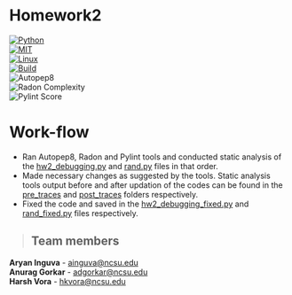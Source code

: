 # Homework2
[![Python](https://img.shields.io/badge/Python-3.13-blue?style=for-the-badge&logo=python&logoColor=blue)](https://docs.python.org/3.13/whatsnew/3.13.html)  
[![MIT](https://img.shields.io/badge/License-MIT-red?style=for-the-badge)](https://opensource.org/license/mit)  
[![Linux](https://img.shields.io/badge/Platform-Linux-yellow?style=for-the-badge&logo=linux&logoColor=blue)](https://www.linux.org/)  
[![Build](https://img.shields.io/github/actions/workflow/status/CSC510-YTS/HW1/python-app.yml?style=for-the-badge&logo=pytest&logoColor=green)](https://github.com/CSC510SEFALL2024/Homework1/actions/workflows/pylint.yml)  
![Autopep8](https://img.shields.io/badge/autopep8-check-brightgreen?style=for-the-badge&logoColor=green)    
![Radon Complexity](https://img.shields.io/badge/radon-A--4-brightgreen?style=for-the-badge&logoColor=green)  
![Pylint Score](https://img.shields.io/badge/pylint-10%2F10-brightgreen?style=for-the-badge&logoColor=green)

# Work-flow
* Ran Autopep8, Radon and Pylint tools and conducted static analysis of the [hw2_debugging.py](https://github.com/CSC510SEFALL2024/Homework2/blob/main/hw2/hw2_debugging.py) and [rand.py](https://github.com/CSC510SEFALL2024/Homework2/blob/main/hw2/rand.py) files in that order.
* Made necessary changes as suggested by the tools. Static analysis tools output before and after updation of the codes can be found in the [pre_traces](https://github.com/CSC510SEFALL2024/Homework2/tree/main/pre_traces) and [post_traces](https://github.com/CSC510SEFALL2024/Homework2/tree/main/post_traces) folders respectively.
* Fixed the code and saved in the [hw2_debugging_fixed.py](https://github.com/CSC510SEFALL2024/Homework2/blob/main/hw2_debugging_fixed.py) and [rand_fixed.py](https://github.com/CSC510SEFALL2024/Homework2/blob/main/rand_fixed.py) files respectively.

> ## Team members
**Aryan Inguva** - ainguva@ncsu.edu <br />
**Anurag Gorkar** - adgorkar@ncsu.edu <br />
**Harsh Vora** - hkvora@ncsu.edu <br />
